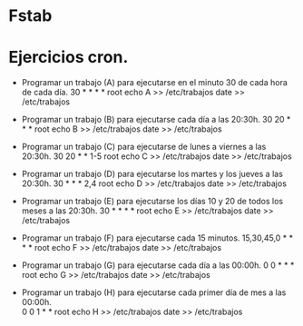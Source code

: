 # Fstab









# Ejercicios cron.  
- Programar un trabajo (A) para ejecutarse en el minuto 30 de cada hora de cada día.
30 * * * * root echo A >> /etc/trabajos
date >> /etc/trabajos

- Programar un trabajo (B) para ejecutarse cada día a las 20:30h.
30 20 * * * root echo B >> /etc/trabajos
date >> /etc/trabajos

- Programar un trabajo (C) para ejecutarse de lunes a viernes a las 20:30h.
30 20 * * 1-5 root echo C >> /etc/trabajos
date >> /etc/trabajos

- Programar un trabajo (D) para ejecutarse los martes y los jueves a las 20:30h.
30 * * * 2,4 root echo D >> /etc/trabajos
date >> /etc/trabajos

- Programar un trabajo (E) para ejecutarse los días 10 y 20 de todos los meses a las 20:30h.
30 * * * * root echo E >> /etc/trabajos
date >> /etc/trabajos

- Programar un trabajo (F) para ejecutarse cada 15 minutos.
15,30,45,0 * * * * root echo F >> /etc/trabajos
date >> /etc/trabajos

- Programar un trabajo (G) para ejecutarse cada día a las 00:00h.
0 0 * * * root echo G >> /etc/trabajos
date >> /etc/trabajos

- Programar un trabajo (H) para ejecutarse cada primer día de mes a las 00:00h.  
0 0 1 * * root echo H >> /etc/trabajos
date >> /etc/trabajos
